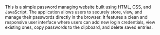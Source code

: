 This is a simple password managing website built using HTML, CSS, and JavaScript. The application allows users to securely store, view, and manage their passwords directly in the browser. It features a clean and responsive user interface where users can add new login credentials, view existing ones, copy passwords to the clipboard, and delete saved entries.
